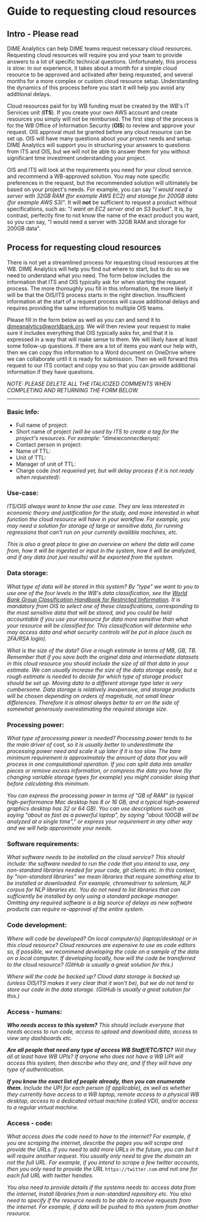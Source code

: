 # Guide to requesting cloud resources

## Intro - Please read

DIME Analytics can help DIME teams request necessary cloud resources.
Requesting cloud resources will require you and your team to provide answers to a lot of specific technical questions.
Unfortunately, this process is slow:
in our experience, it takes about a month for a simple cloud resource to be approved and activated after being requested,
and several months for a more complex or custom cloud resource setup.
Understanding the dynamics of this process before you start it
will help you avoid any additional delays.

Cloud resources paid for by WB funding must be created by the WB's IT Services unit (**ITS**).
If you create your own AWS account and create resources you simply will not be reimbursed.
The first step of the process is for the WB Office of Information Security (**OIS**)
to review and approve your request.
OIS approval must be granted before any cloud resource can be set up.
OIS will have many questions about your project needs and setup.
DIME Analytics will support you in structuring your answers to questions from ITS and OIS,
but we will not be able to answer them for you without significant time investment understanding your project.

OIS and ITS will look at the requirements you need for your cloud service.
and recommend a WB-approved solution.
You may note specific preferences in the request,
but the recommended solution will ultimately be based on your project's needs.
For example, you can say
"_I would need a server with 32GB RAM (for example AWS EC2) and storage for 200GB data (for example AWS S3)_".
It will **not** be sufficient to request a product without specifications, such as: "_I want an EC2 server and an S3 bucket_".
It is, by contrast, perfectly fine to not know the name of the exact product you want,
so you can say, "I would need a server with 32GB RAM and storage for 200GB data".

## Process for requesting cloud resources

There is not yet a streamlined process for requesting cloud resources at the WB.
DIME Analytics will help you find out where to start, but
to do so we need to understand what you need.
The form below includes the information that ITS and OIS typically ask for when starting the request process.
The more thoroughly you fill in this information,
the more likely it will be that the OIS/ITS process starts in the right direction.
Insufficient information at the start of a request process will cause additional delays
and requires providing the same information to multiple OIS teams.

Please fill in the form below as well as you can
and send it to dimeanalytics@worldbank.org.
We will then review your request to make sure it
includes everything that OIS typically asks for,
and that it is expressed in a way that will make sense to them.
We will likely have at least some follow-up questions.
If there are a lot of items you want our help with, then
we can copy this information to a Word document on OneDrive
where we can collaborate until it is ready for submission.
Then we will forward this request to our ITS contact and copy you
so that you can provide additional information if they have questions.

_NOTE: PLEASE DELETE ALL THE ITALICIZED COMMENTS WHEN COMPLETING AND RETURNING THE FORM BELOW._

___

### Basic Info:

* Full name of project:
* Short name of project _(will be used by ITS to create a tag for the project's resources. For example: "dimeieconnectkenya)_:
* Contact person in project:
* Name of TTL:
* Unit of TTL:
* Manager of unit of TTL:
* Charge code _(not requeired yet, but will delay process if it is not ready when requested)_:

### Use-case:

_ITS/OIS always want to know the use case.
They are less interested in economic theory and justification for the study,
and more interested in what function the cloud resource will have in your workflow.
For example, you may need a solution for storage of large or sensitive data,
for running regressions that can't run on your currently availible machines, etc._

_This is also a great place to give an overview on where the data will come from,
how it will be ingested or input in the system,
how it will be analyzed, and
if any data (not just results) will be exported from the system._

### Data storage:

_What type of data will be stored in this system?
By "type" we want to you to use one of the four levels in the WB's data classification,
see the [World Bank Group Classification Handbook for Restricted Iinformation](https://spawin.worldbank.org/sites/corporate/A2I/Knowledge%20Base%20Documents/Classification_online.pdf).
It is mandatory from OIS to select one of these classifications,
corresponding to the most sensitive data that will be stored, and
you could be held accountable if
you use your resource for data more sensitive than
what your resource will be classified for.
This classification will determine who may access data
and what security controls will be put in place (such as 2FA/RSA login)._

_What is the size of the data?
Give a rough estimate in terms of MB, GB, TB.
Remember that if you save both
the original data and intermediate datasets in this cloud resource
you should include the size of all that data in your estimate.
We can usually increase the size of the data storage easily,
but a rough estimate is needed to decide for which type of storage product should be set up.
Moving data to a different storage type later is very cumbersome.
Data storage is relatively inexpensive, 
and storage products will be chosen depending on orders of magnitude,
not small linear differences.
Therefore it is almost always better to err
on the side of somewhat generously overestimating the required storage size._

### Processing power:

_What type of processing power is needed?
Processing power tends to be the main driver of cost,
so it is usually better to underestimate the processing power need
and scale it up later if it is too slow.
The bare minimum requirement is approximately
the amount of data that you will process in one computational operation.
If you can split data into smaller pieces or remove excess information,
or compress the data you have (by changing variable storage types for example)
you might consider doing that before calculating this minimum._

_You can express the processing power in terms of "GB of RAM"
(a typical high-performance Mac desktop has 8 or 16 GB,
and a typical high-powered graphics desktop has 32 or 64 GB).
You can use descriptions such as saying "about as fast as a powerful laptop",
by saying "about 100GB will be analyzed at a single time","
or express your requirement in any other way
and we will help approximate your needs._

### Software requirements:

_What software needs to be installed on the cloud service?
This should include:
the software needed to run the code that you intend to use,
any non-standard libraries needed for your code,
git clients etc.
In this context, by "non-standard libraries" we mean libraries
that require something else to be installed or downloaded. 
For example, chromedriver to selenium, NLP corpus for NLP libraries etc.
You do not need to list libraries that can sufficiently be installed 
by only using a standard package manager.
Omitting any required software is a big source of delays
as new software products can require re-approval of the entire system._

### Code development:

_Where will code be developed?
On local computer(s) (laptop/desktop) or in this cloud resource?
Cloud resources are expensive to use as code editors
so, if possible, we recommend developing the code
on a sample of the data on a local computer.
If developing locally,
how will the code be transferred to the cloud resource?
(GitHub is usually a great solution for this.)_

_Where will the code be backed up?
Cloud data storage is backed up
(unless OIS/ITS makes it very clear that it won't be),
but we do not tend to store our code in the data storage.
(GitHub is usually a great solution for this.)_

### Access - humans:

_**Who needs access to this system?**
This should include everyone that needs access to run code,
access to upload and download data,
access to view any dashboards etc._

_**Are all people that need any type of access WB Staff/ETC/STC?**
Will they all at least have WB UPIs?
If anyone who does not have a WB UPI will access this system,
then describe who they are,
and if they will have any type of authentication._

_**If you know the exact list of people already,
then you can enumerate them.**
Include the UPI for each person (if applicable),
as well as whether they currently have access to
a WB laptop, remote access to a physical WB desktop,
access to a dedicated virtual machine (called VDI), and/or
access to a regular virtual machine._

### Access - code:

_What access does the code need to have to the internet?
For example, if you are scraping the internet,
describe the pages you will scrape and provide the URLs.
If you need to add more URLs in the future,
you can but it will require another request.
You usually only need to give the domain an not the full URL.
For example, if you intend to scrape a few twitter accounts,
then you only need to provide the URL_ `https://twitter.com`
_and not one for each full URL with twitter handles._

_You also need to provide details if the systems needs to:
access data from the internet,
install libraries from a non-standard repository etc.
You also need to specify if the resource needs to
be able to receive requests from the internet.
For example, if data will be pushed to this system from another resource._
